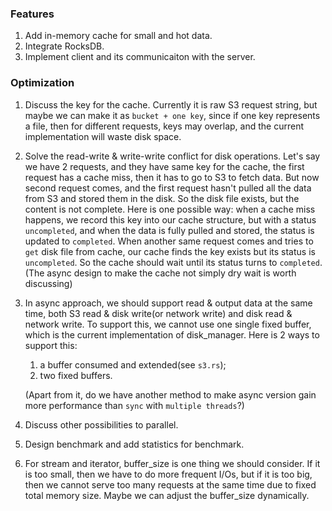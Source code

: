 ### Features
1. Add in-memory cache for small and hot data.
2. Integrate RocksDB.
3. Implement client and its communicaiton with the server.
### Optimization
1. Discuss the key for the cache. Currently it is raw S3 request string, but maybe we can make it as `bucket + one key`, since if one key represents a file, then for different requests, keys may overlap, and the current implementation will waste disk space.
2. Solve the read-write & write-write conflict for disk operations. Let's say we have 2 requests, and they have same key for the cache, the first request has a cache miss, then it has to go to S3 to fetch data. But now second request comes, and the first request hasn't pulled all the data from S3 and stored them in the disk. So the disk file exists, but the content is not complete. Here is one possible way: when a cache miss happens, we record this key into our cache structure, but with a status `uncompleted`, and when the data is fully pulled and stored, the status is updated to `completed`. When another same request comes and tries to `get` disk file from cache, our cache finds the key exists but its status is `uncompleted`. So the cache should wait until its status turns to `completed`. (The async design to make the cache not simply dry wait is worth discussing)
3. In async approach, we should support read & output data at the same time, both S3 read & disk write(or network write) and disk read & network write. To support this, we cannot use one single fixed buffer, which is the current implementation of disk_manager. Here is 2 ways to support this: 
   1. a buffer consumed and extended(see `s3.rs`); 
   2. two fixed buffers. 
   
    (Apart from it, do we have another method to make async version gain more performance than `sync` with `multiple threads`?)
4. Discuss other possibilities to parallel.
5. Design benchmark and add statistics for benchmark.
6. For stream and iterator, buffer_size is one thing we should consider. If it is too small, then we have to do more frequent I/Os, but if it is too big, then we cannot serve too many requests at the same time due to fixed total memory size. Maybe we can adjust the buffer_size dynamically.